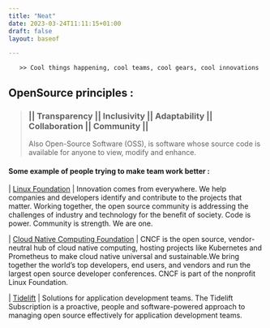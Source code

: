 ```yaml
---
title: "Neat"
date: 2023-03-24T11:11:15+01:00
draft: false
layout: baseof

---
```

       >> Cool things happening, cool teams, cool gears, cool innovations      

## OpenSource principles :     
>   ### || Transparency || Inclusivity || Adaptability || Collaboration || Community ||
>Also Open-Source Software (OSS), is software whose source code is available for anyone to view, modify and enhance.
#### Some example of people trying to make team work better :

| [Linux Foundation](https://www.linuxfoundation.org/about) | Innovation comes from everywhere. We help companies and developers identify and contribute to the projects that matter. Working together, the open source community is addressing the challenges of industry and technology for the benefit of society. Code is power. Community is strength. We are one.

| [Cloud Native Computing Foundation](https://www.cncf.io/) | CNCF is the open source, vendor-neutral hub of cloud native computing, hosting projects like Kubernetes and Prometheus to make cloud native universal and sustainable.We bring together the world’s top developers, end users, and vendors and run the largest open source developer conferences. CNCF is part of the nonprofit Linux Foundation.

| [Tidelift](https://tidelift.com/) | Solutions for application development teams. The Tidelift Subscription is a proactive, people and software-powered approach to managing open source effectively for application development teams.